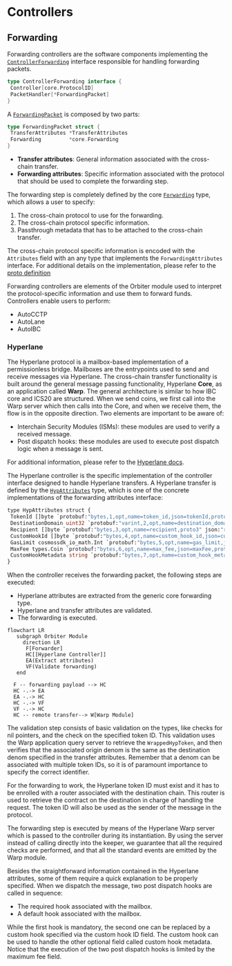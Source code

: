 # Controllers

## Forwarding

Forwarding controllers are the software components implementing the
[`ControllerForwarding`](https://github.com/noble-assets/orbiter/blob/a6b63eec228df8d7b79829f73c8e9fec40574f1e/types/controller.go#L30-L33)
interface responsible for handling forwarding packets.

```go
type ControllerForwarding interface {
 Controller[core.ProtocolID]
 PacketHandler[*ForwardingPacket]
}
```

A
[`ForwardingPacket`](https://github.com/noble-assets/orbiter/blob/a6b63eec228df8d7b79829f73c8e9fec40574f1e/types/packet.go#L171-L174)
is composed by two parts:

```go
type ForwardingPacket struct {
 TransferAttributes *TransferAttributes
 Forwarding         *core.Forwarding
}
```

- **Transfer attributes**: General information associated with the cross-chain transfer.
- **Forwarding attributes**: Specific information associated with the protocol that should be used
  to complete the forwarding step.

The forwarding step is completely defined by the core
[`Forwarding`](https://github.com/noble-assets/orbiter/blob/a6b63eec228df8d7b79829f73c8e9fec40574f1e/types/core/orbiter.pb.go#L79-L91)
type, which allows a user to specify:

1. The cross-chain protocol to use for the forwarding.
2. The cross-chain protocol specific information.
3. Passthrough metadata that has to be attached to the cross-chain transfer.

The cross-chain protocol specific information is encoded with the `Attributes` field with an any
type that implements the `ForwardingAttributes` interface. For additional details on the
implementation, please refer to the
[proto definition](https://github.com/noble-assets/orbiter/blob/ad5061a010ae61a5e62699e5bf35e7016f198765/proto/noble/orbiter/core/v1/orbiter.proto#L35-L55)

Forwarding controllers are elements of the Orbiter module used to interpret the protocol-specific
information and use them to forward funds. Controllers enable users to perform:

- AutoCCTP
- AutoLane
- AutoIBC

### Hyperlane

The Hyperlane protocol is a mailbox-based implementation of a permissionless bridge. Mailboxes are
the entrypoints used to send and receive messages via Hyperlane. The cross-chain transfer
functionality is built around the general message passing functionality, Hyperlane **Core**, as an
application called **Warp**. The general architecture is similar to how IBC core and ICS20 are
structured. When we send coins, we first call into the Warp server which then calls into the Core,
and when we receive them, the flow is in the opposite direction. Two elements are important to be
aware of:

- Interchain Security Modules (ISMs): these modules are used to verify a received message.
- Post dispatch hooks: these modules are used to execute post dispatch logic when a message is sent.

For additional information, please refer to the [Hyperlane docs](https://docs.hyperlane.xyz/).

The Hyperlane controller is the specific implementation of the controller interface designed to
handle Hyperlane transfers. A Hyperlane transfer is defined by the
[`HypAttributes`](https://github.com/noble-assets/orbiter/blob/ad5061a010ae61a5e62699e5bf35e7016f198765/proto/noble/orbiter/controller/forwarding/v1/hyperlane.proto#L12-L48)
type, which is one of the concrete implementations of the forwarding attributes interface:

```proto
type HypAttributes struct {
 TokenId []byte `protobuf:"bytes,1,opt,name=token_id,json=tokenId,proto3" json:"token_id,omitempty"`
 DestinationDomain uint32 `protobuf:"varint,2,opt,name=destination_domain,json=destinationDomain,proto3" json:"destination_domain,omitempty"`
 Recipient []byte `protobuf:"bytes,3,opt,name=recipient,proto3" json:"recipient,omitempty"`
 CustomHookId []byte `protobuf:"bytes,4,opt,name=custom_hook_id,json=customHookId,proto3" json:"custom_hook_id,omitempty"`
 GasLimit cosmossdk_io_math.Int `protobuf:"bytes,5,opt,name=gas_limit,json=gasLimit,proto3,customtype=cosmossdk.io/math.Int" json:"gas_limit"`
 MaxFee types.Coin `protobuf:"bytes,6,opt,name=max_fee,json=maxFee,proto3,castrepeated=github.com/cosmos/cosmos-sdk/types.Coins" json:"max_fee"`
 CustomHookMetadata string `protobuf:"bytes,7,opt,name=custom_hook_metadata,json=customHookMetadata,proto3" json:"custom_hook_metadata,omitempty"`
}
```

When the controller receives the forwarding packet, the following steps are executed:

- Hyperlane attributes are extracted from the generic core forwarding type.
- Hyperlane and transfer attributes are validated.
- The forwarding is executed.

```mermaid
flowchart LR
   subgraph Orbiter Module
     direction LR
      F[Forwarder]
      HC[[Hyperlane Controller]]
      EA(Extract attributes)
      VF(Validate forwarding)
   end

  F -- forwarding payload --> HC
  HC -.-> EA
  EA -.-> HC
  HC -.-> VF
  VF -.-> HC
  HC -- remote transfer--> W[Warp Module]
```

The validation step consists of basic validation on the types, like checks for nil pointers, and the
check on the specified token ID. This validation uses the Warp application query server to retrieve
the `WrappedHypToken`, and then verifies that the associated origin denom is the same as the
destination denom specified in the transfer attributes. Remember that a denom can be associated with
multiple token IDs, so it is of paramount importance to specify the correct identifier.

For the forwarding to work, the Hyperlane token ID must exist and it has to be enrolled with a
router associated with the destination chain. This router is used to retrieve the contract on the
destination in charge of handling the request. The token ID will also be used as the sender of the
message in the protocol.

The forwarding step is executed by means of the Hyperlane Warp server which is passed to the
controller during its instantiation. By using the server instead of calling directly into the
keeper, we guarantee that all the required checks are performed, and that all the standard events
are emitted by the Warp module.

Besides the straightforward information contained in the Hyperlane attributes, some of them require
a quick explanation to be properly specified. When we dispatch the message, two post dispatch hooks
are called in sequence:

- The required hook associated with the mailbox.
- A default hook associated with the mailbox.

While the first hook is mandatory, the second one can be replaced by a custom hook specified via the
custom hook ID field. The custom hook can be used to handle the other optional field called custom
hook metadata. Notice that the execution of the two post dispatch hooks is limited by the maximum
fee field.

